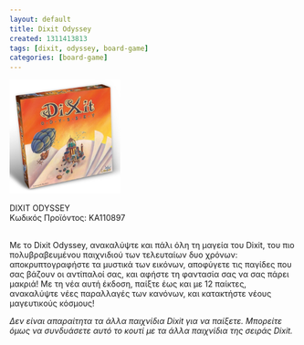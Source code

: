 ```yaml
---
layout: default
title: Dixit Odyssey
created: 1311413813
tags: [dixit, odyssey, board-game]
categories: [board-game]
---
```

<p class="rtecenter">
	<img alt="" src="/assets/images/4960_1.jpg" style="width: 194px; height: 199px;" /></p>
<p>
	<span class="text01">DIXIT ODYSSEY</span><br />
	&Kappa;&omega;&delta;&iota;&kappa;ό&sigmaf; &Pi;&rho;&omicron;ϊό&nu;&tau;&omicron;&sigmaf;: KA110897<br />
	&nbsp;</p>
<p>
	&Mu;&epsilon; &tau;&omicron; Dixit Odyssey, &alpha;&nu;&alpha;&kappa;&alpha;&lambda;ύ&psi;&tau;&epsilon; &kappa;&alpha;&iota; &pi;ά&lambda;&iota; ό&lambda;&eta; &tau;&eta; &mu;&alpha;&gamma;&epsilon;ί&alpha; &tau;&omicron;&upsilon; Dixit, &tau;&omicron;&upsilon; &pi;&iota;&omicron; &pi;&omicron;&lambda;&upsilon;&beta;&rho;&alpha;&beta;&epsilon;&upsilon;&mu;έ&nu;&omicron;&upsilon; &pi;&alpha;&iota;&chi;&nu;&iota;&delta;&iota;&omicron;ύ &tau;&omega;&nu; &tau;&epsilon;&lambda;&epsilon;&upsilon;&tau;&alpha;ί&omega;&nu; &delta;&upsilon;&omicron; &chi;&rho;ό&nu;&omega;&nu;: &alpha;&pi;&omicron;&kappa;&rho;&upsilon;&pi;&tau;&omicron;&gamma;&rho;&alpha;&phi;ή&sigma;&tau;&epsilon; &tau;&alpha; &mu;&upsilon;&sigma;&tau;&iota;&kappa;ά &tau;&omega;&nu; &epsilon;&iota;&kappa;ό&nu;&omega;&nu;, &alpha;&pi;&omicron;&phi;ύ&gamma;&epsilon;&tau;&epsilon; &tau;&iota;&sigmaf; &pi;&alpha;&gamma;ί&delta;&epsilon;&sigmaf; &pi;&omicron;&upsilon; &sigma;&alpha;&sigmaf; &beta;ά&zeta;&omicron;&upsilon;&nu; &omicron;&iota; &alpha;&nu;&tau;ί&pi;&alpha;&lambda;&omicron;ί &sigma;&alpha;&sigmaf;, &kappa;&alpha;&iota; &alpha;&phi;ή&sigma;&tau;&epsilon; &tau;&eta; &phi;&alpha;&nu;&tau;&alpha;&sigma;ί&alpha; &sigma;&alpha;&sigmaf; &nu;&alpha; &sigma;&alpha;&sigmaf; &pi;ά&rho;&epsilon;&iota; &mu;&alpha;&kappa;&rho;&iota;ά! &Mu;&epsilon; &tau;&eta; &nu;έ&alpha; &alpha;&upsilon;&tau;ή έ&kappa;&delta;&omicron;&sigma;&eta;, &pi;&alpha;ί&xi;&tau;&epsilon; έ&omega;&sigmaf; &kappa;&alpha;&iota; &mu;&epsilon; 12 &pi;&alpha;ί&kappa;&tau;&epsilon;&sigmaf;, &alpha;&nu;&alpha;&kappa;&alpha;&lambda;ύ&psi;&tau;&epsilon; &nu;έ&epsilon;&sigmaf; &pi;&alpha;&rho;&alpha;&lambda;&lambda;&alpha;&gamma;έ&sigmaf; &tau;&omega;&nu; &kappa;&alpha;&nu;ό&nu;&omega;&nu;, &kappa;&alpha;&iota; &kappa;&alpha;&tau;&alpha;&kappa;&tau;ή&sigma;&tau;&epsilon; &nu;έ&omicron;&upsilon;&sigmaf; &mu;&alpha;&gamma;&epsilon;&upsilon;&tau;&iota;&kappa;&omicron;ύ&sigmaf; &kappa;ό&sigma;&mu;&omicron;&upsilon;&sigmaf;!</p>
<p>
	<em>&Delta;&epsilon;&nu; &epsilon;ί&nu;&alpha;&iota; &alpha;&pi;&alpha;&rho;&alpha;ί&tau;&eta;&tau;&alpha; &tau;&alpha; ά&lambda;&lambda;&alpha; &pi;&alpha;&iota;&chi;&nu;ί&delta;&iota;&alpha; Dixit &gamma;&iota;&alpha; &nu;&alpha; &pi;&alpha;ί&xi;&epsilon;&tau;&epsilon;. &Mu;&pi;&omicron;&rho;&epsilon;ί&tau;&epsilon; ό&mu;&omega;&sigmaf; &nu;&alpha; &sigma;&upsilon;&nu;&delta;&upsilon;ά&sigma;&epsilon;&tau;&epsilon; &alpha;&upsilon;&tau;ό &tau;&omicron; &kappa;&omicron;&upsilon;&tau;ί &mu;&epsilon; &tau;&alpha; ά&lambda;&lambda;&alpha; &pi;&alpha;&iota;&chi;&nu;ί&delta;&iota;&alpha; &tau;&eta;&sigmaf; &sigma;&epsilon;&iota;&rho;ά&sigmaf; Dixit.</em></p>
